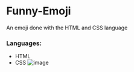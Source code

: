 # Funny-Emoji
An emoji done with the HTML and CSS language
### Languages:
* HTML
* CSS
![image](https://user-images.githubusercontent.com/81018331/213290114-b7b77777-8eb7-44eb-82b9-a64299e24851.png)
